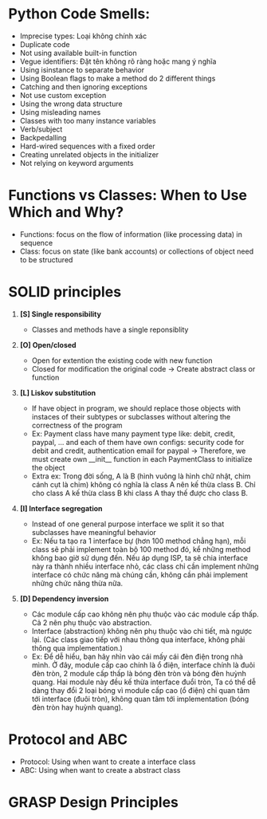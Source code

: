 # Python Code Smells:

- Imprecise types: Loại không chính xác
- Duplicate code
- Not using available built-in function
- Vegue identifiers: Đặt tên không rõ ràng hoặc mang ý nghĩa
- Using isinstance to separate behavior
- Using Boolean flags to make a method do 2 different things
- Catching and then ignoring exceptions
- Not use custom exception
- Using the wrong data structure
- Using misleading names
- Classes with too many instance variables
- Verb/subject
- Backpedalling
- Hard-wired sequences with a fixed order
- Creating unrelated objects in the initializer
- Not relying on keyword arguments

# Functions vs Classes: When to Use Which and Why?

- Functions: focus on the flow of information (like processing data) in sequence
- Class: focus on state (like bank accounts) or collections of object need to be structured

# SOLID principles

1.  **[S] Single responsibility**

    - Classes and methods have a single reponsiblity

2.  **[O] Open/closed**

    - Open for extention the existing code with new function
    - Closed for modification the original code
      -> Create abstract class or function

3.  **[L] Liskov substitution**

    - If have object in program, we should replace those objects with instaces of their subtypes or subclasses without altering the correctness of the program
    - Ex: Payment class have many payment type like: debit, credit, paypal, ... and each of them have own configs: security code for debit and credit, authentication email for paypal -> Therefore, we must create own \_\_init\_\_ function in each PaymentClass to initialize the object
    - Extra ex: Trong đời sống, A là B (hình vuông là hình chữ nhật, chim cánh cụt là chim) không có nghĩa là class A nên kế thừa class B. Chỉ cho class A kế thừa class B khi class A thay thế được cho class B.

4.  **[I] Interface segregation**

    - Instead of one general purpose interface we split it so that subclasses have meaningful behavior
    - Ex: Nếu ta tạo ra 1 interface bự (hơn 100 method chẳng hạn), mỗi class sẽ phải implement toàn bộ 100 method đó, kể những method không bao giờ sử dụng đến. Nếu áp dụng ISP, ta sẽ chia interface này ra thành nhiều interface nhỏ, các class chỉ cần implement những interface có chức năng mà chúng cần, không cần phải implement những chức năng thừa nữa.

5.  **[D] Dependency inversion**

    - Các module cấp cao không nên phụ thuộc vào các module cấp thấp. Cả 2 nên phụ thuộc vào abstraction.
    - Interface (abstraction) không nên phụ thuộc vào chi tiết, mà ngược lại. (Các class giao tiếp với nhau thông qua interface, không phải thông qua implementation.)
    - Ex: Để dễ hiểu, bạn hãy nhìn vào cái mấy cái đèn điện trong nhà mình. Ở đây, module cấp cao chính là ổ điện, interface chính là đuôi đèn tròn, 2 module cấp thấp là bóng đèn tròn và bóng đèn huỳnh quang. Hai module này đều kế thừa interface đuổi tròn, Ta có thể dễ dàng thay đổi 2 loại bóng vì module cấp cao (ổ điện) chỉ quan tâm tới interface (đuôi tròn), không quan tâm tới implementation (bóng đèn tròn hay huỳnh quang).

# Protocol and ABC

- Protocol: Using when want to create a interface class
- ABC: Using when want to create a abstract class

# GRASP Design Principles
